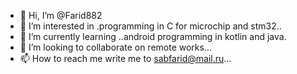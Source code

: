 - 👋 Hi, I’m @Farid882
- 👀 I’m interested in .programming in C for microchip and stm32..
- 🌱 I’m currently learning ..android programming in kotlin and java.
- 💞️ I’m looking to collaborate on remote works...
- 📫 How to reach me write me to sabfarid@mail.ru...

<!---
Farid882/Farid882 is a ✨ special ✨ repository because its `README.md` (this file) appears on your GitHub profile.
You can click the Preview link to take a look at your changes.
--->
